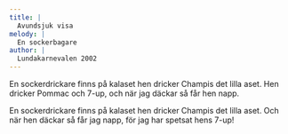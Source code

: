 ```yaml
---
title: |
  Avundsjuk visa
melody: |
  En sockerbagare
author: |
  Lundakarnevalen 2002
---
```

En sockerdrickare finns på kalaset
hen dricker Champis det lilla aset.
Hen dricker Pommac och 7-up,
och när jag däckar så får hen napp.

En sockerdrickare finns på kalaset
hen dricker Champis det lilla aset.
Och när hen däckar så får jag napp,
för jag har spetsat hens 7-up!